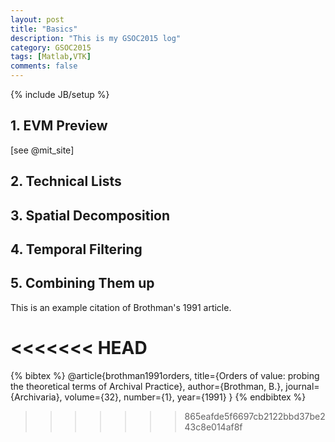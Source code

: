 ```yaml
---
layout: post
title: "Basics"
description: "This is my GSOC2015 log"
category: GSOC2015
tags: [Matlab,VTK]
comments: false
---
```

{% include JB/setup %}

## 1. EVM Preview
[see @mit_site]


## 2. Technical Lists

## 3. Spatial Decomposition 

## 4. Temporal Filtering

## 5. Combining Them up


This is an example citation of Brothman's 1991 article.

<<<<<<< HEAD
=======
{% bibtex %}
@article{brothman1991orders,
  title={Orders of value: probing the theoretical terms of Archival Practice},
  author={Brothman, B.},
  journal={Archivaria},
  volume={32},
  number={1},
  year={1991}
}
{% endbibtex %}

>>>>>>> 865eafde5f6697cb2122bbd37be243c8e014af8f


